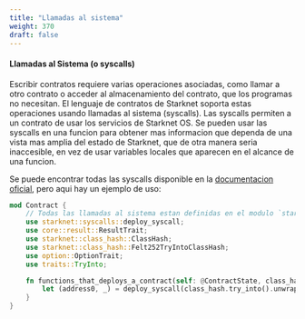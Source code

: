 ```yaml
---
title: "Llamadas al sistema"
weight: 370
draft: false
---
```


#### Llamadas al Sistema (o syscalls)

Escribir contratos requiere varias operaciones asociadas, como llamar a otro contrato o acceder al almacenamiento del contrato, que los programas no necesitan. El lenguaje de contratos de Starknet soporta estas operaciones usando llamadas al sistema (syscalls). Las syscalls permiten a un contrato de usar los servicios de Starknet OS. Se pueden usar las syscalls en una funcion para obtener mas informacion que dependa de una vista mas amplia del estado de Starknet, que de otra manera seria inaccesible, en vez de usar variables locales que aparecen en el alcance de una funcion.

Se puede encontrar todas las syscalls disponible en la [documentacion oficial](https://docs.starknet.io/documentation/architecture_and_concepts/Contracts/system-calls-cairo1/), pero aqui hay un ejemplo de uso:

```rust {.codebox}
mod Contract {
    // Todas las llamadas al sistema estan definidas en el modulo `starknet::syscalls`.
    use starknet::syscalls::deploy_syscall;
    use core::result::ResultTrait;
    use starknet::class_hash::ClassHash;
    use starknet::class_hash::Felt252TryIntoClassHash;
    use option::OptionTrait;
    use traits::TryInto;

    fn functions_that_deploys_a_contract(self: @ContractState, class_hash: felt252, contract_address_salt: felt252, calldata: Span<felt252>) {
        let (address0, _) = deploy_syscall(class_hash.try_into().unwrap(), contract_address_salt, calldata, false).unwrap();
    }
}
```

